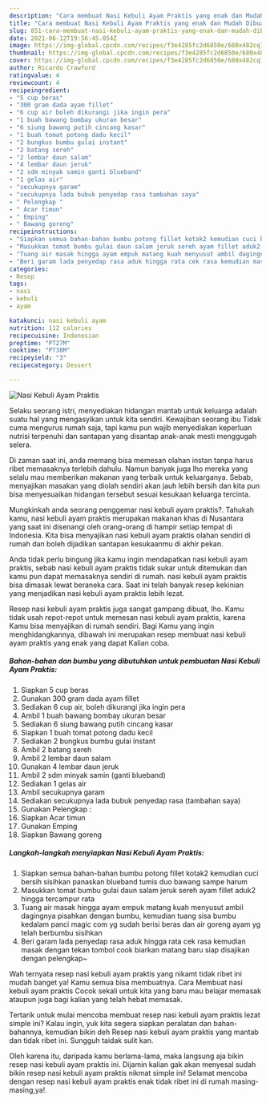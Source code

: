 ```yaml
---
description: "Cara membuat Nasi Kebuli Ayam Praktis yang enak dan Mudah Dibuat"
title: "Cara membuat Nasi Kebuli Ayam Praktis yang enak dan Mudah Dibuat"
slug: 851-cara-membuat-nasi-kebuli-ayam-praktis-yang-enak-dan-mudah-dibuat
date: 2021-06-12T19:56:45.054Z
image: https://img-global.cpcdn.com/recipes/f3e4285fc2d6850e/680x482cq70/nasi-kebuli-ayam-praktis-foto-resep-utama.jpg
thumbnail: https://img-global.cpcdn.com/recipes/f3e4285fc2d6850e/680x482cq70/nasi-kebuli-ayam-praktis-foto-resep-utama.jpg
cover: https://img-global.cpcdn.com/recipes/f3e4285fc2d6850e/680x482cq70/nasi-kebuli-ayam-praktis-foto-resep-utama.jpg
author: Ricardo Crawford
ratingvalue: 4
reviewcount: 4
recipeingredient:
- "5 cup beras"
- "300 gram dada ayam fillet"
- "6 cup air boleh dikurangi jika ingin pera"
- "1 buah bawang bombay ukuran besar"
- "6 siung bawang putih cincang kasar"
- "1 buah tomat potong dadu kecil"
- "2 bungkus bumbu gulai instant"
- "2 batang sereh"
- "2 lembar daun salam"
- "4 lembar daun jeruk"
- "2 sdm minyak samin ganti blueband"
- "1 gelas air"
- "secukupnya garam"
- "secukupnya lada bubuk penyedap rasa tambahan saya"
- " Pelengkap "
- " Acar timun"
- " Emping"
- " Bawang goreng"
recipeinstructions:
- "Siapkan semua bahan-bahan bumbu potong fillet kotak2 kemudian cuci bersih sisihkan panaskan blueband tumis duo bawang sampe harum"
- "Masukkan tomat bumbu gulai daun salam jeruk sereh ayam fillet aduk2 hingga tercampur rata"
- "Tuang air masak hingga ayam empuk matang kuah menyusut ambil dagingnya pisahkan dengan bumbu, kemudian tuang sisa bumbu kedalam panci magic com yg sudah berisi beras dan air goreng ayam yg telah berbumbu sisihkan"
- "Beri garam lada penyedap rasa aduk hingga rata cek rasa kemudian masak dengan tekan tombol cook biarkan matang baru siap disajikan dengan pelengkap~"
categories:
- Resep
tags:
- nasi
- kebuli
- ayam

katakunci: nasi kebuli ayam 
nutrition: 112 calories
recipecuisine: Indonesian
preptime: "PT27M"
cooktime: "PT38M"
recipeyield: "3"
recipecategory: Dessert

---
```



![Nasi Kebuli Ayam Praktis](https://img-global.cpcdn.com/recipes/f3e4285fc2d6850e/680x482cq70/nasi-kebuli-ayam-praktis-foto-resep-utama.jpg)

Selaku seorang istri, menyediakan hidangan mantab untuk keluarga adalah suatu hal yang mengasyikan untuk kita sendiri. Kewajiban seorang ibu Tidak cuma mengurus rumah saja, tapi kamu pun wajib menyediakan keperluan nutrisi terpenuhi dan santapan yang disantap anak-anak mesti menggugah selera.

Di zaman  saat ini, anda memang bisa memesan olahan instan tanpa harus ribet memasaknya terlebih dahulu. Namun banyak juga lho mereka yang selalu mau memberikan makanan yang terbaik untuk keluarganya. Sebab, menyajikan masakan yang diolah sendiri akan jauh lebih bersih dan kita pun bisa menyesuaikan hidangan tersebut sesuai kesukaan keluarga tercinta. 



Mungkinkah anda seorang penggemar nasi kebuli ayam praktis?. Tahukah kamu, nasi kebuli ayam praktis merupakan makanan khas di Nusantara yang saat ini disenangi oleh orang-orang di hampir setiap tempat di Indonesia. Kita bisa menyajikan nasi kebuli ayam praktis olahan sendiri di rumah dan boleh dijadikan santapan kesukaanmu di akhir pekan.

Anda tidak perlu bingung jika kamu ingin mendapatkan nasi kebuli ayam praktis, sebab nasi kebuli ayam praktis tidak sukar untuk ditemukan dan kamu pun dapat memasaknya sendiri di rumah. nasi kebuli ayam praktis bisa dimasak lewat beraneka cara. Saat ini telah banyak resep kekinian yang menjadikan nasi kebuli ayam praktis lebih lezat.

Resep nasi kebuli ayam praktis juga sangat gampang dibuat, lho. Kamu tidak usah repot-repot untuk memesan nasi kebuli ayam praktis, karena Kamu bisa menyajikan di rumah sendiri. Bagi Kamu yang ingin menghidangkannya, dibawah ini merupakan resep membuat nasi kebuli ayam praktis yang enak yang dapat Kalian coba.

<!--inarticleads1-->

##### Bahan-bahan dan bumbu yang dibutuhkan untuk pembuatan Nasi Kebuli Ayam Praktis:

1. Siapkan 5 cup beras
1. Gunakan 300 gram dada ayam fillet
1. Sediakan 6 cup air, boleh dikurangi jika ingin pera
1. Ambil 1 buah bawang bombay ukuran besar
1. Sediakan 6 siung bawang putih cincang kasar
1. Siapkan 1 buah tomat potong dadu kecil
1. Sediakan 2 bungkus bumbu gulai instant
1. Ambil 2 batang sereh
1. Ambil 2 lembar daun salam
1. Gunakan 4 lembar daun jeruk
1. Ambil 2 sdm minyak samin (ganti blueband)
1. Sediakan 1 gelas air
1. Ambil secukupnya garam
1. Sediakan secukupnya lada bubuk penyedap rasa (tambahan saya)
1. Gunakan  Pelengkap :
1. Siapkan  Acar timun
1. Gunakan  Emping
1. Siapkan  Bawang goreng




<!--inarticleads2-->

##### Langkah-langkah menyiapkan Nasi Kebuli Ayam Praktis:

1. Siapkan semua bahan-bahan bumbu potong fillet kotak2 kemudian cuci bersih sisihkan panaskan blueband tumis duo bawang sampe harum
1. Masukkan tomat bumbu gulai daun salam jeruk sereh ayam fillet aduk2 hingga tercampur rata
1. Tuang air masak hingga ayam empuk matang kuah menyusut ambil dagingnya pisahkan dengan bumbu, kemudian tuang sisa bumbu kedalam panci magic com yg sudah berisi beras dan air goreng ayam yg telah berbumbu sisihkan
1. Beri garam lada penyedap rasa aduk hingga rata cek rasa kemudian masak dengan tekan tombol cook biarkan matang baru siap disajikan dengan pelengkap~




Wah ternyata resep nasi kebuli ayam praktis yang nikamt tidak ribet ini mudah banget ya! Kamu semua bisa membuatnya. Cara Membuat nasi kebuli ayam praktis Cocok sekali untuk kita yang baru mau belajar memasak ataupun juga bagi kalian yang telah hebat memasak.

Tertarik untuk mulai mencoba membuat resep nasi kebuli ayam praktis lezat simple ini? Kalau ingin, yuk kita segera siapkan peralatan dan bahan-bahannya, kemudian bikin deh Resep nasi kebuli ayam praktis yang mantab dan tidak ribet ini. Sungguh taidak sulit kan. 

Oleh karena itu, daripada kamu berlama-lama, maka langsung aja bikin resep nasi kebuli ayam praktis ini. Dijamin kalian gak akan menyesal sudah bikin resep nasi kebuli ayam praktis nikmat simple ini! Selamat mencoba dengan resep nasi kebuli ayam praktis enak tidak ribet ini di rumah masing-masing,ya!.

